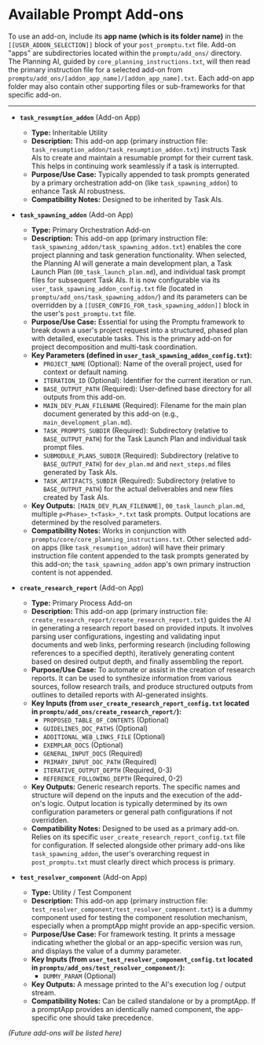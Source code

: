 # Available Prompt Add-ons

To use an add-on, include its **app name (which is its folder name)** in the `[[USER_ADDON_SELECTION]]` block of your `post_promptu.txt` file. Add-on "apps" are subdirectories located within the `promptu/add_ons/` directory. The Planning AI, guided by `core_planning_instructions.txt`, will then read the primary instruction file for a selected add-on from `promptu/add_ons/[addon_app_name]/[addon_app_name].txt`. Each add-on app folder may also contain other supporting files or sub-frameworks for that specific add-on.

---

- **`task_resumption_addon`** (Add-on App)
    - **Type:** Inheritable Utility
    - **Description:** This add-on app (primary instruction file: `task_resumption_addon/task_resumption_addon.txt`) instructs Task AIs to create and maintain a resumable prompt for their current task. This helps in continuing work seamlessly if a task is interrupted.
    - **Purpose/Use Case:** Typically appended to task prompts generated by a primary orchestration add-on (like `task_spawning_addon`) to enhance Task AI robustness.
    - **Compatibility Notes:** Designed to be inherited by Task AIs.

- **`task_spawning_addon`** (Add-on App)
    - **Type:** Primary Orchestration Add-on
    - **Description:** This add-on app (primary instruction file: `task_spawning_addon/task_spawning_addon.txt`) enables the core project planning and task generation functionality. When selected, the Planning AI will generate a main development plan, a Task Launch Plan (`00_task_launch_plan.md`), and individual task prompt files for subsequent Task AIs. It is now configurable via its `user_task_spawning_addon_config.txt` file (located in `promptu/add_ons/task_spawning_addon/`) and its parameters can be overridden by a `[[USER_CONFIG_FOR_task_spawning_addon]]` block in the user's `post_promptu.txt` file.
    - **Purpose/Use Case:** Essential for using the Promptu framework to break down a user's project request into a structured, phased plan with detailed, executable tasks. This is the primary add-on for project decomposition and multi-task coordination.
    - **Key Parameters (defined in `user_task_spawning_addon_config.txt`):**
        - `PROJECT_NAME` (Optional): Name of the overall project, used for context or default naming.
        - `ITERATION_ID` (Optional): Identifier for the current iteration or run.
        - `BASE_OUTPUT_PATH` (Required): User-defined base directory for all outputs from this add-on.
        - `MAIN_DEV_PLAN_FILENAME` (Required): Filename for the main plan document generated by this add-on (e.g., `main_development_plan.md`).
        - `TASK_PROMPTS_SUBDIR` (Required): Subdirectory (relative to `BASE_OUTPUT_PATH`) for the Task Launch Plan and individual task prompt files.
        - `SUBMODULE_PLANS_SUBDIR` (Required): Subdirectory (relative to `BASE_OUTPUT_PATH`) for `dev_plan.md` and `next_steps.md` files generated by Task AIs.
        - `TASK_ARTIFACTS_SUBDIR` (Required): Subdirectory (relative to `BASE_OUTPUT_PATH`) for the actual deliverables and new files created by Task AIs.
    - **Key Outputs:** `[MAIN_DEV_PLAN_FILENAME]`, `00_task_launch_plan.md`, multiple `p<Phase>_t<Task>_*.txt` task prompts. Output locations are determined by the resolved parameters.
    - **Compatibility Notes:** Works in conjunction with `promptu/core/core_planning_instructions.txt`. Other selected add-on apps (like `task_resumption_addon`) will have their primary instruction file content appended to the task prompts generated by this add-on; the `task_spawning_addon` app's own primary instruction content is not appended.

- **`create_research_report`** (Add-on App)
    - **Type:** Primary Process Add-on
    - **Description:** This add-on app (primary instruction file: `create_research_report/create_research_report.txt`) guides the AI in generating a research report based on provided inputs. It involves parsing user configurations, ingesting and validating input documents and web links, performing research (including following references to a specified depth), iteratively generating content based on desired output depth, and finally assembling the report.
    - **Purpose/Use Case:** To automate or assist in the creation of research reports. It can be used to synthesize information from various sources, follow research trails, and produce structured outputs from outlines to detailed reports with AI-generated insights.
    - **Key Inputs (from `user_create_research_report_config.txt` located in `promptu/add_ons/create_research_report/`):**
        - `PROPOSED_TABLE_OF_CONTENTS` (Optional)
        - `GUIDELINES_DOC_PATHS` (Optional)
        - `ADDITIONAL_WEB_LINKS_FILE` (Optional)
        - `EXEMPLAR_DOCS` (Optional)
        - `GENERAL_INPUT_DOCS` (Required)
        - `PRIMARY_INPUT_DOC_PATH` (Required)
        - `ITERATIVE_OUTPUT_DEPTH` (Required, 0-3)
        - `REFERENCE_FOLLOWING_DEPTH` (Required, 0-2)
    - **Key Outputs:** Generic research reports. The specific names and structure will depend on the inputs and the execution of the add-on's logic. Output location is typically determined by its own configuration parameters or general path configurations if not overridden.
    - **Compatibility Notes:** Designed to be used as a primary add-on. Relies on its specific `user_create_research_report_config.txt` file for configuration. If selected alongside other primary add-ons like `task_spawning_addon`, the user's overarching request in `post_promptu.txt` must clearly direct which process is primary.

- **`test_resolver_component`** (Add-on App)
    - **Type:** Utility / Test Component
    - **Description:** This add-on app (primary instruction file: `test_resolver_component/test_resolver_component.txt`) is a dummy component used for testing the component resolution mechanism, especially when a promptApp might provide an app-specific version.
    - **Purpose/Use Case:** For framework testing. It prints a message indicating whether the global or an app-specific version was run, and displays the value of a dummy parameter.
    - **Key Inputs (from `user_test_resolver_component_config.txt` located in `promptu/add_ons/test_resolver_component/`):**
        - `DUMMY_PARAM` (Optional)
    - **Key Outputs:** A message printed to the AI's execution log / output stream.
    - **Compatibility Notes:** Can be called standalone or by a promptApp. If a promptApp provides an identically named component, the app-specific one should take precedence.

*(Future add-ons will be listed here)*
